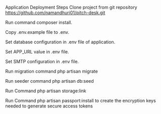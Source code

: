 Application Deployment Steps
Clone project from git repository https://github.com/namandhuri01/pitch-desk.git

Run command composer install.

Copy .env.example file to .env.

Set database configuration in .env file of application.

Set APP_URL value in .env file.

Set SMTP configuration in .env file.

Run migration command php artisan migrate

Run seeder command php artisan db:seed

Run Command php artisan storage:link

Run Command php artisan passport:install to create the encryption keys needed to generate secure access tokens
